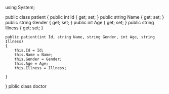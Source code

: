 using System;

public class patient
{
	public int Id { get; set; }	
	public string Name { get; set; }
	public string Gender { get; set; }
    public int Age { get; set; }
    public string Illness { get; set; }

    public patient(int Id, string Name, string Gender, int Age, string Illness)
	{
		this.Id = Id;
		this.Name = Name;	
		this.Gender = Gender;	
		this.Age = Age;	
		this.Illness = Illness;

	}
}
piblic class doctor 
